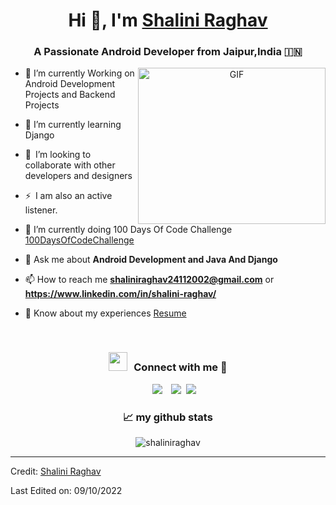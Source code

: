 
<!---
shaliniraghav/shaliniraghav is a ✨ special ✨ repository because its `README.md` (this file) appears on your GitHub profile.
You can click the Preview link to take a look at your changes.
--->
<h1 align="center">Hi 👋, I'm <a href="https://github.com/shaliniraghav" target="blank">
Shalini Raghav</a></h1>
<h3 align="center">A Passionate Android Developer from Jaipur,India &#127470;&#127475</h3>





<a target="_blank" align="center">
  <img align="right" top="200" height="250" width="300" alt="GIF" src="https://media.giphy.com/media/SWoSkN6DxTszqIKEqv/giphy.gif">
</a>

- 🔭 I’m currently Working on Android Development Projects and Backend Projects
- 🌱 I’m currently learning Django
- 👯 I’m looking to collaborate with other developers and designers 
- ⚡ I am also an active listener. 
- 🌱 I’m currently doing 100 Days Of Code Challenge <a href="https://github.com/shaliniraghav/100daysofcodechallenge" target="blank">100DaysOfCodeChallenge</a>


- 💬 Ask me about **Android Development and Java And Django**

- 📫 How to reach me **shaliniraghav24112002@gmail.com** or **https://www.linkedin.com/in/shalini-raghav/**

- 📄 Know about my experiences <a href="" target="blank">Resume</a>
<br/>
<h3 align="center" > <img src="https://media.giphy.com/media/iY8CRBdQXODJSCERIr/giphy.gif" width="30" height="30" style="margin-right: 10px;">Connect with me 🤝 </h3>

<p align="center">

 <div align="center"  class="icons-social" style="margin-left: 10px;">
        <a style="margin-left: 10px;"  target="_blank" href="https://www.linkedin.com/in/shalini-raghav/">
			<img src="https://img.icons8.com/doodle/40/000000/linkedin--v2.png"></a>
        <a style="margin-left: 10px;" target="_blank" href="https://github.com/shaliniraghav/100daysofcodechallenge">
		<img src="https://img.icons8.com/doodle/40/000000/github--v1.png"></a>
		<a style="margin-left: 5px;" target="_blank" href="">
					<img src="https://img.icons8.com/plasticine/0.5x/resume.png" ></a>
      </div>

</p>
<h3 align="center">📈 my github stats</h3>

<p align="center"> <img src="https://github-readme-stats.vercel.app/api?username=shaliniraghav&show_icons=true&theme=gotham" alt="shaliniraghav" />

---

Credit: [Shalini Raghav](https://github.com/shaliniraghav)

Last Edited on: 09/10/2022
